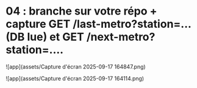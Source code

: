 
# 04 : branche sur votre répo + capture GET /last-metro?station=... (DB lue) et GET /next-metro?station=....

![app](assets/Capture d'écran 2025-09-17 164847.png)

![app](assets/Capture d'écran 2025-09-17 164114.png)
